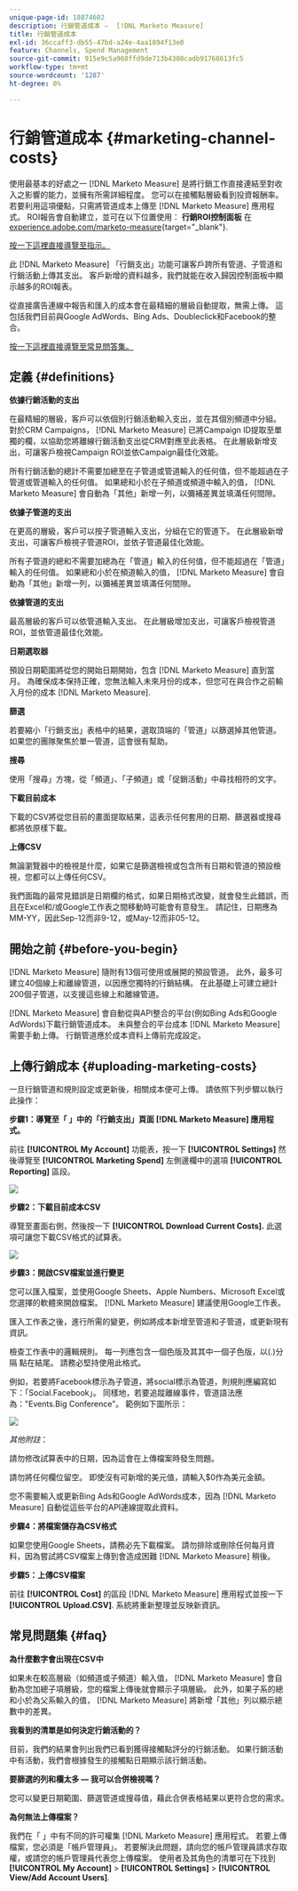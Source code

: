 ```yaml
---
unique-page-id: 18874602
description: 行銷管道成本 —  [!DNL Marketo Measure]
title: 行銷管道成本
exl-id: 36ccaff3-db55-47bd-a24e-4aa1894f13e0
feature: Channels, Spend Management
source-git-commit: 915e9c5a968ffd9de713b4308cadb91768613fc5
workflow-type: tm+mt
source-wordcount: '1287'
ht-degree: 0%

---
```


# 行銷管道成本 {#marketing-channel-costs}

使用最基本的好處之一 [!DNL Marketo Measure] 是將行銷工作直接連結至對收入之影響的能力，並擁有所需詳細程度。 您可以在接觸點層級看到投資報酬率。 若要利用這項優點，只需將管道成本上傳至 [!DNL Marketo Measure] 應用程式。 ROI報告會自動建立，並可在以下位置使用： **行銷ROI控制面板** 在 [experience.adobe.com/marketo-measure](https://experience.adobe.com/marketo-measure){target="_blank"}.

[按一下這裡直接導覽至指示。](/help/marketing-spend/spend-management/marketing-channel-costs.md#uploading-marketing-costs)

此 [!DNL Marketo Measure] 「行銷支出」功能可讓客戶跨所有管道、子管道和行銷活動上傳其支出。 客戶新增的資料越多，我們就能在收入歸因控制面板中顯示越多的ROI報表。

從直接廣告連線中報告和匯入的成本會在最精細的層級自動提取，無需上傳。 這包括我們目前與Google AdWords、Bing Ads、Doubleclick和Facebook的整合。

[按一下這裡直接導覽至常見問答集。](/help/marketing-spend/spend-management/marketing-channel-costs.md#faq)

## 定義 {#definitions}

**依據行銷活動的支出**

在最精細的層級，客戶可以依個別行銷活動輸入支出，並在其個別頻道中分組。 對於CRM Campaigns， [!DNL Marketo Measure] 已將Campaign ID提取至單獨的欄，以協助您將離線行銷活動支出從CRM對應至此表格。 在此層級新增支出，可讓客戶檢視Campaign ROI並依Campaign最佳化效能。

所有行銷活動的總計不需要加總至在子管道或管道輸入的任何值，但不能超過在子管道或管道輸入的任何值。 如果總和小於在子頻道或頻道中輸入的值， [!DNL Marketo Measure] 會自動為「其他」新增一列，以彌補差異並填滿任何間隙。

**依據子管道的支出**

在更高的層級，客戶可以按子管道輸入支出，分組在它的管道下。 在此層級新增支出，可讓客戶檢視子管道ROI，並依子管道最佳化效能。

所有子管道的總和不需要加總為在「管道」輸入的任何值，但不能超過在「管道」輸入的任何值。 如果總和小於在頻道輸入的值， [!DNL Marketo Measure] 會自動為「其他」新增一列，以彌補差異並填滿任何間隙。

**依據管道的支出**

最高層級的客戶可以依管道輸入支出。 在此層級增加支出，可讓客戶檢視管道ROI，並依管道最佳化效能。

**日期選取器**

預設日期範圍將從您的開始日期開始，包含 [!DNL Marketo Measure] 直到當月。 為確保成本保持正確，您無法輸入未來月份的成本，但您可在與合作之前輸入月份的成本 [!DNL Marketo Measure].

**篩選**

若要縮小「行銷支出」表格中的結果，選取頂端的「管道」以篩選掉其他管道。 如果您的團隊聚焦於單一管道，這會很有幫助。

**搜尋**

使用「搜尋」方塊，從「頻道」、「子頻道」或「促銷活動」中尋找相符的文字。

**下載目前成本**

下載的CSV將從您目前的畫面提取結果，這表示任何套用的日期、篩選器或搜尋都將依原樣下載。

**上傳CSV**

無論瀏覽器中的檢視是什麼，如果它是篩選檢視或包含所有日期和管道的預設檢視，您都可以上傳任何CSV。

我們面臨的最常見錯誤是日期欄的格式，如果日期格式改變，就會發生此錯誤，而且在Excel和/或Google工作表之間移動時可能會有意發生。 請記住，日期應為MM-YY，因此Sep-12而非9-12，或May-12而非05-12。

## 開始之前 {#before-you-begin}

[!DNL Marketo Measure] 隨附有13個可使用或展開的預設管道。 此外，最多可建立40個線上和離線管道，以因應您獨特的行銷結構。 在此基礎上可建立總計200個子管道，以支援這些線上和離線管道。

[!DNL Marketo Measure] 會自動從與API整合的平台(例如Bing Ads和Google AdWords)下載行銷管道成本。 未與整合的平台成本 [!DNL Marketo Measure] 需要手動上傳。 行銷管道應於成本資料上傳前完成設定。

## 上傳行銷成本 {#uploading-marketing-costs}

一旦行銷管道和規則設定或更新後，相關成本便可上傳。 請依照下列步驟以執行此操作：

**步驟1：導覽至「 」中的「行銷支出」頁面 [!DNL Marketo Measure] 應用程式。**

前往 **[!UICONTROL My Account]** 功能表，按一下 **[!UICONTROL Settings]** 然後導覽至 **[!UICONTROL Marketing Spend]** 左側邊欄中的選項 **[!UICONTROL Reporting]** 區段。

![](assets/1.png)

**步驟2：下載目前成本CSV**

導覽至畫面右側，然後按一下 **[!UICONTROL Download Current Costs].** 此選項可讓您下載CSV格式的試算表。

![](assets/2.png)

**步驟3：開啟CSV檔案並進行變更**

您可以匯入檔案，並使用Google Sheets、Apple Numbers、Microsoft Excel或您選擇的軟體來開啟檔案。 [!DNL Marketo Measure] 建議使用Google工作表。

匯入工作表之後，進行所需的變更，例如將成本新增至管道和子管道，或更新現有資訊。

檢查工作表中的邏輯規則。 每一列應包含一個色版及其其中一個子色版，以(.)分隔 點在結尾。 請務必堅持使用此格式。

例如，若要將Facebook標示為子管道，將social標示為管道，則規則應編寫如下：「Social.Facebook」。 同樣地，若要追蹤離線事件，管道語法應為：&quot;Events.Big Conference&quot;。 範例如下圖所示：

![](assets/3.png)

_其他附註_：

請勿修改試算表中的日期，因為這會在上傳檔案時發生問題。

請勿將任何欄位留空。 即使沒有可新增的美元值，請輸入$0作為美元金額。

您不需要輸入或更新Bing Ads和Google AdWords成本，因為 [!DNL Marketo Measure] 自動從這些平台的API連線提取此資料。

**步驟4：將檔案儲存為CSV格式**

如果您使用Google Sheets，請務必先下載檔案。 請勿排除或刪除任何每月資料，因為嘗試將CSV檔案上傳到會造成困難 [!DNL Marketo Measure] 稍後。

**步驟5：上傳CSV檔案**

前往 **[!UICONTROL Cost]** 的區段 [!DNL Marketo Measure] 應用程式並按一下 **[!UICONTROL Upload.CSV]**. 系統將重新整理並反映新資訊。

## 常見問題集 {#faq}

**為什麼數字會出現在CSV中**

如果未在較高層級（如頻道或子頻道）輸入值， [!DNL Marketo Measure] 會自動為您加總子項層級，您的檔案上傳後就會顯示子項層級。 此外，如果子系的總和小於為父系輸入的值， [!DNL Marketo Measure] 將新增「其他」列以顯示總數中的差異。

**我看到的清單是如何決定行銷活動的？**

目前，我們的結果會列出我們已看到獲得接觸點評分的行銷活動。 如果行銷活動中有活動，我們會根據發生的接觸點日期顯示該行銷活動。

**要篩選的列和欄太多 — 我可以合併檢視嗎？**

您可以變更日期範圍、篩選管道或搜尋值，藉此合併表格結果以更符合您的需求。

**為何無法上傳檔案？**

我們在「 」中有不同的許可權集 [!DNL Marketo Measure] 應用程式。 若要上傳檔案，您必須是「帳戶管理員」。 若要解決此問題，請向您的帳戶管理員請求存取權，或請您的帳戶管理員代表您上傳檔案。 使用者及其角色的清單可在下找到 **[!UICONTROL My Account]** > **[!UICONTROL Settings]** > **[!UICONTROL View/Add Account Users]**.
